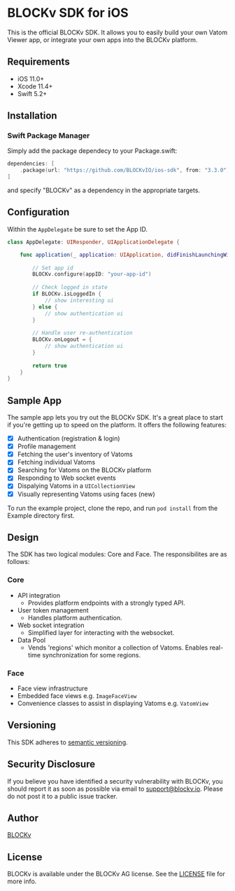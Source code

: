 # BLOCKv SDK for iOS

This is the official BLOCKv SDK. It allows you to easily build your own Vatom Viewer app, or integrate your own apps into the BLOCKv platform.

## Requirements

- iOS 11.0+
- Xcode 11.4+
- Swift 5.2+

## Installation

### Swift Package Manager

Simply add the package dependecy to your Package.swift:

```swift
dependencies: [
    .package(url: "https://github.com/BLOCKvIO/ios-sdk", from: "3.3.0"),
]
```

and specify "BLOCKv" as a dependency in the appropriate targets.

## Configuration

Within the `AppDelegate` be sure to set the App ID.

```swift
class AppDelegate: UIResponder, UIApplicationDelegate {

    func application(_ application: UIApplication, didFinishLaunchingWithOptions launchOptions: [UIApplicationLaunchOptionsKey: Any]?) -> Bool {
    
        // Set app id
        BLOCKv.configure(appID: "your-app-id")
        
        // Check logged in state
        if BLOCKv.isLoggedIn {
            // show interesting ui
        } else {
            // show authentication ui
        }
        
        // Handle user re-authentication
        BLOCKv.onLogout = {
            // show authentication ui
        }
        
        return true
    }
}
```

## Sample App

The sample app lets you try out the BLOCKv SDK. It's a great place to start if you're getting up to speed on the platform. It offers the following features:

- [x] Authentication (registration & login)
- [x] Profile management
- [x] Fetching the user's inventory of Vatoms
- [x] Fetching individual Vatoms
- [x] Searching for Vatoms on the BLOCKv platform
- [x] Responding to Web socket events
- [x] Dispalying Vatoms in a `UICollectionView`
- [x] Visually representing Vatoms using faces (new)

To run the example project, clone the repo, and run `pod install` from the Example directory first.

## Design

The SDK has two logical modules: Core and Face. The responsibilites are as follows:

### Core

- API integration
   - Provides platform endpoints with a strongly typed API.  
- User token management
   - Handles platform authentication.
- Web socket integration
   - Simplified layer for interacting with the websocket.
- Data Pool
   - Vends 'regions' which monitor a collection of Vatoms. Enables real-time synchronization for some regions. 

### Face

- Face view infrastructure
- Embedded face views e.g. `ImageFaceView`
- Convenience classes to assist in displaying Vatoms e.g. `VatomView`

## Versioning

This SDK adheres to [semantic versioning](https://semver.org).

## Security Disclosure

If you believe you have identified a security vulnerability with BLOCKv, you should report it as soon as possible via email to support@blockv.io. Please do not post it to a public issue tracker.

## Author

[BLOCKv](developer.blockv.io)

## License

BLOCKv is available under the BLOCKv AG license. See the [LICENSE](./LICENSE) file for more info.
